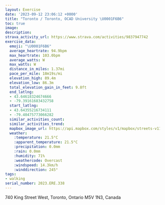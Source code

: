 ```yaml
---
layout: Exercise
date: '2023-09-12 23:06:12 +0000'
title: "Toronto / Toronto, OCAD University \U0001F6B6"
toc: true
image:
description:
strava_activity_url: https://www.strava.com/activities/9837947742
exercise_data:
  emoji: "\U0001F6B6"
  average_heartrate: 94.9bpm
  max_heartrate: 103.0bpm
  average_watts: W
  max_watts: W
  distance_in_miles: 1.37mi
  pace_per_mile: 18m19s/mi
  elevation_high: 89.4m
  elevation_low: 86.3m
  total_elevation_gain_in_feet: 9.8ft
  end_latlng:
  - 43.64618324674666
  - -79.39161683432758
  start_latlng:
  - 43.64355216734111
  - -79.40475773066282
  similar_activities_count:
  similar_activities_trend:
  mapbox_image_url: https://api.mapbox.com/styles/v1/mapbox/streets-v11/static/path-5+787af2-1.0(edkiGbqscNWeEc%40qEw%40uFYqCaAkHw%40gHq%40kE%5DeEMu%40g%40aBMw%40Em%40CwBEk%40u%40sEWaCi%40gBIa%40GoBsAh%40oAZsAd%40DAsEpAYLIL%3FVNrADrBFf%40X%7C%40%7C%40%60BPLT%3Fh%40M%60Bi%40),pin-s-s+e5b22e(-79.40386,43.64371),pin-s-f+89ae00(-79.39281,43.6475)/auto/800x800?access_token=pk.eyJ1Ijoiam9zaGJlY2ttYW4iLCJhIjoiY205eWR2aDd1MWZ6djJrbXc4a3M0bWZleiJ9.XiG9OWkNcZk2QzjJbxLB4A
  weather:
    :temperature: 21.5°C
    :apparent_temperature: 21.5°C
    :precipitation: 0.0mm
    :rain: 0.0mm
    :humidity: 71%
    :weathercode: Overcast
    :windspeed: 14.3km/h
    :winddirection: 245°
tags:
- walking
serial_number: 2023.ERE.338
---
```

740 King Street West, Toronto, Ontario M5V 1N3, Canada
